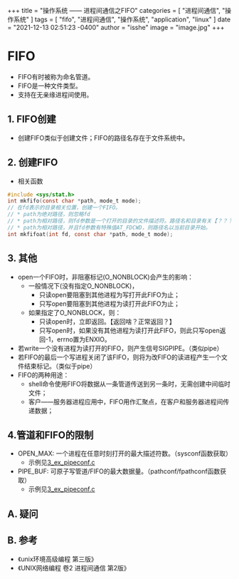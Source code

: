 +++
title = "操作系统 —— 进程间通信之FIFO"
categories = [ "进程间通信", "操作系统" ]
tags = [ "fifo", "进程间通信", "操作系统", "application", "linux" ]
date = "2021-12-13 02:51:23 -0400"
author = "isshe"
image = "image.jpg"
+++


# FIFO
* FIFO有时被称为命名管道。
* FIFO是一种文件类型。
* 支持在无亲缘进程间使用。

## 1. FIFO创建
* 创建FIFO类似于创建文件；FIFO的路径名存在于文件系统中。

## 2. 创建FIFO
* 相关函数
```c
#include <sys/stat.h>
int mkfifo(const char *path, mode_t mode);
// 在fd表示的目录相关位置，创建一个FIFO。
// * path为绝对路径，则忽略fd
// * path为相对路径，则fd参数是一个打开的目录的文件描述符。路径名和目录有关【？？？】
// * path为相对路径，并且fd参数有特殊值AT_FDCWD，则路径名以当前目录开始。
int mkfifoat(int fd, const char *path, mode_t mode);
```

## 3. 其他
* open一个FIFO时，非阻塞标记(O_NONBLOCK)会产生的影响：
    * 一般情况下(没有指定O_NONBLOCK)，
        * 只读open要阻塞到其他进程为写打开此FIFO为止；
        * 只写open要阻塞到其他进程为读打开此FIFO为止；
    * 如果指定了O_NONBLOCK，则：
        * 只读open时，立即返回。【返回啥？正常返回？】
        * 只写open时，如果没有其他进程为读打开此FIFO，则此只写open返回-1，errno置为ENXIO。
* 若write一个没有进程为读打开的FIFO，则产生信号SIGPIPE。（类似pipe）
* 若FIFO的最后一个写进程关闭了该FIFO，则将为改FIFO的读进程产生一个文件结束标记。（类似于pipe）
* FIFO的两种用途：
    * shell命令使用FIFO将数据从一条管道传送到另一条时，无需创建中间临时文件；
    * 客户——服务器进程应用中，FIFO用作汇聚点，在客户和服务器进程间传递数据；

## 4.管道和FIFO的限制
* OPEN_MAX: 一个进程在任意时刻打开的最大描述符数。（sysconf函数获取）
    * 示例见[3_ex_pipeconf.c](Examples/3_ex_pipeconf.c)
* PIPE_BUF: 可原子写管道/FIFO的最大数据量。（pathconf/fpathconf函数获取）
    * 示例见[3_ex_pipeconf.c](Examples/3_ex_pipeconf.c)

## A. 疑问

## B. 参考
* 《unix环境高级编程 第三版》
* 《UNIX网络编程 卷2 进程间通信 第2版》

